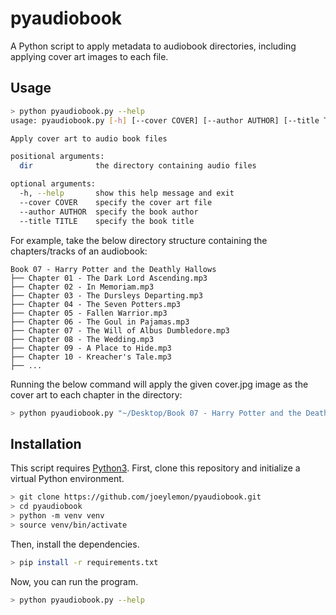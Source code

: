 # pyaudiobook

A Python script to apply metadata to audiobook directories, including applying cover art images to each file.

## Usage
```sh
> python pyaudiobook.py --help
usage: pyaudiobook.py [-h] [--cover COVER] [--author AUTHOR] [--title TITLE] dir

Apply cover art to audio book files

positional arguments:
  dir              the directory containing audio files

optional arguments:
  -h, --help       show this help message and exit
  --cover COVER    specify the cover art file
  --author AUTHOR  specify the book author
  --title TITLE    specify the book title
```

For example, take the below directory structure containing the chapters/tracks of an audiobook:

```
Book 07 - Harry Potter and the Deathly Hallows
├── Chapter 01 - The Dark Lord Ascending.mp3
├── Chapter 02 - In Memoriam.mp3
├── Chapter 03 - The Dursleys Departing.mp3
├── Chapter 04 - The Seven Potters.mp3
├── Chapter 05 - Fallen Warrior.mp3
├── Chapter 06 - The Goul in Pajamas.mp3
├── Chapter 07 - The Will of Albus Dumbledore.mp3
├── Chapter 08 - The Wedding.mp3
├── Chapter 09 - A Place to Hide.mp3
├── Chapter 10 - Kreacher's Tale.mp3
├── ...
```

Running the below command will apply the given cover.jpg image as the cover art to each chapter in the directory:
```sh
> python pyaudiobook.py "~/Desktop/Book 07 - Harry Potter and the Deathly Hallows" --cover "~/Desktop/cover.jpg"
```

## Installation

This script requires [Python3](https://www.python.org/downloads/). First, clone this repository and initialize a virtual Python environment.
```sh
> git clone https://github.com/joeylemon/pyaudiobook.git
> cd pyaudiobook
> python -m venv venv
> source venv/bin/activate
```

Then, install the dependencies.
```sh
> pip install -r requirements.txt
```

Now, you can run the program.
```sh
> python pyaudiobook.py --help
```
